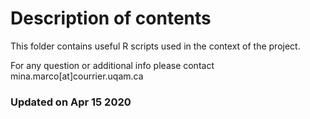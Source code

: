 # Description of contents

This folder contains useful R scripts used in the context of the project.

For any question or additional info please contact mina.marco[at]courrier.uqam.ca


### Updated on Apr 15 2020

